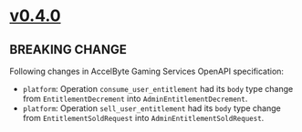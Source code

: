 # [v0.4.0]

## BREAKING CHANGE

Following changes in AccelByte Gaming Services OpenAPI specification:

- `platform`: Operation `consume_user_entitlement` had its `body` type change from `EntitlementDecrement` into `AdminEntitlementDecrement`.
- `platform`: Operation `sell_user_entitlement` had its `body` type change from `EntitlementSoldRequest` into `AdminEntitlementSoldRequest`.

[v0.4.0]: https://github.com/AccelByte/accelbyte-python-modular-sdk/compare/services-platform/v0.3.0..services-platform/v0.4.0

